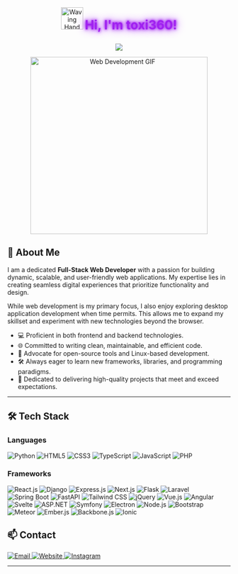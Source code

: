  <div align="center" style="margin-bottom: 25px;">
    <img 
         src="https://media.giphy.com/media/hvRJCLFzcasrR4ia7z/giphy.gif" 
         width="50" 
         style="margin-bottom: -5px;"
         alt="Waving Hand"
    />
    <h1 style="display: inline-block; font-weight: bold; margin: 0; color: #a020f0; text-shadow: 0 0 5px #a020f0, 0 0 10px #a020f0, 0 0 20px #a020f0;">
      Hi, I'm toxi360!
    </h1>
  </div>

  <p align="center">
    <img src="https://readme-typing-svg.herokuapp.com?size=30&duration=2500&color=a020f0&center=true&vCenter=true&lines= Full+Stack+Web+Developer;Linux+Enthusiast;Open+Source+Lover" />
  </p>


<p align="center">
  <img src="https://i.giphy.com/media/v1.Y2lkPTc5MGI3NjExdHFrMGlobG9xZDE3aXliZngwZGExOHJuZXc5c2xndjV0cXRxOHBocCZlcD12MV9pbnRlcm5hbF9naWZfYnlfaWQmY3Q9Zw/VX7yEoXAFf8as/giphy.gif" alt="Web Development GIF" width="400"/>
</p>

## 🚀 About Me
I am a dedicated **Full-Stack Web Developer** with a passion for building dynamic, scalable, and user-friendly web applications. My expertise lies in creating seamless digital experiences that prioritize functionality and design.

While web development is my primary focus, I also enjoy exploring desktop application development when time permits. This allows me to expand my skillset and experiment with new technologies beyond the browser.

- 💻 Proficient in both frontend and backend technologies.
- 🌐 Committed to writing clean, maintainable, and efficient code.
- 🐧 Advocate for open-source tools and Linux-based development.
- 🛠 Always eager to learn new frameworks, libraries, and programming paradigms.
- 🎯 Dedicated to delivering high-quality projects that meet and exceed expectations.

---

## 🛠️ Tech Stack

### **Languages**
<p align="left">
  <img src="https://img.shields.io/badge/Python-3776AB?style=for-the-badge&logo=python&logoColor=white" alt="Python"/>
  <img src="https://img.shields.io/badge/HTML5-E34F26?style=for-the-badge&logo=html5&logoColor=white" alt="HTML5"/>
  <img src="https://img.shields.io/badge/CSS3-1572B6?style=for-the-badge&logo=css3&logoColor=white" alt="CSS3"/>
  <img src="https://img.shields.io/badge/TypeScript-3178C6?style=for-the-badge&logo=typescript&logoColor=white" alt="TypeScript"/>
  <img src="https://img.shields.io/badge/JavaScript-F7DF1E?style=for-the-badge&logo=javascript&logoColor=black" alt="JavaScript"/>
  <img src="https://img.shields.io/badge/PHP-777BB4?style=for-the-badge&logo=php&logoColor=white" alt="PHP"/>
</p>

### **Frameworks**
<p align="left">
  <img src="https://img.shields.io/badge/React.js-61DAFB?style=for-the-badge&logo=react&logoColor=black" alt="React.js"/>
  <img src="https://img.shields.io/badge/Django-092E20?style=for-the-badge&logo=django&logoColor=white" alt="Django"/>
  <img src="https://img.shields.io/badge/Express.js-000000?style=for-the-badge&logo=express&logoColor=white" alt="Express.js"/>
  <img src="https://img.shields.io/badge/Next.js-000000?style=for-the-badge&logo=next.js&logoColor=white" alt="Next.js"/>
  <img src="https://img.shields.io/badge/Flask-000000?style=for-the-badge&logo=flask&logoColor=white" alt="Flask"/>
  <img src="https://img.shields.io/badge/Laravel-FF2D20?style=for-the-badge&logo=laravel&logoColor=white" alt="Laravel"/>
  <img src="https://img.shields.io/badge/Spring_Boot-6DB33F?style=for-the-badge&logo=spring-boot&logoColor=white" alt="Spring Boot"/>
  <img src="https://img.shields.io/badge/FastAPI-009688?style=for-the-badge&logo=fastapi&logoColor=white" alt="FastAPI"/>
  <img src="https://img.shields.io/badge/Tailwind_CSS-38B2AC?style=for-the-badge&logo=tailwind-css&logoColor=white" alt="Tailwind CSS"/>
  <img src="https://img.shields.io/badge/jQuery-0769AD?style=for-the-badge&logo=jquery&logoColor=white" alt="jQuery"/>
  <img src="https://img.shields.io/badge/Vue.js-4FC08D?style=for-the-badge&logo=vue.js&logoColor=white" alt="Vue.js"/>
  <img src="https://img.shields.io/badge/Angular-DD0031?style=for-the-badge&logo=angular&logoColor=white" alt="Angular"/>
  <img src="https://img.shields.io/badge/Svelte-FF3E00?style=for-the-badge&logo=svelte&logoColor=white" alt="Svelte"/>
  <img src="https://img.shields.io/badge/ASP.NET-512BD4?style=for-the-badge&logo=asp.net&logoColor=white" alt="ASP.NET"/>
  <img src="https://img.shields.io/badge/Symfony-000000?style=for-the-badge&logo=symfony&logoColor=white" alt="Symfony"/>
  <img src="https://img.shields.io/badge/Electron-47848F?style=for-the-badge&logo=electron&logoColor=white" alt="Electron"/>
  <img src="https://img.shields.io/badge/Node.js-339933?style=for-the-badge&logo=node.js&logoColor=white" alt="Node.js"/>
  <img src="https://img.shields.io/badge/Bootstrap-7952B3?style=for-the-badge&logo=bootstrap&logoColor=white" alt="Bootstrap"/>
  <img src="https://img.shields.io/badge/Meteor-7DC3FF?style=for-the-badge&logo=meteor&logoColor=white" alt="Meteor"/>
  <img src="https://img.shields.io/badge/Ember.js-E04E39?style=for-the-badge&logo=ember.js&logoColor=white" alt="Ember.js"/>
  <img src="https://img.shields.io/badge/Backbone.js-0071B5?style=for-the-badge&logo=backbone.js&logoColor=white" alt="Backbone.js"/>
  <img src="https://img.shields.io/badge/Ionic-3880FF?style=for-the-badge&logo=ionic&logoColor=white" alt="Ionic"/>
</p>



## 📫 Contact

<p align="left">
  <a href="mailto:toxi360@workmail.com">
    <img src="https://img.shields.io/badge/Email-D14836?style=for-the-badge&logo=gmail&logoColor=white" alt="Email"/>
  </a>
  <a href="https://toxi360.org">
    <img src="https://img.shields.io/badge/Website-6A0DAD?style=for-the-badge&logo=firefox&logoColor=white" alt="Website"/>
  </a>
  <a href="https://instagram.com/toxi.dev">
    <img src="https://img.shields.io/badge/Instagram-E4405F?style=for-the-badge&logo=instagram&logoColor=white" alt="Instagram"/>
  </a>
</p>

---
